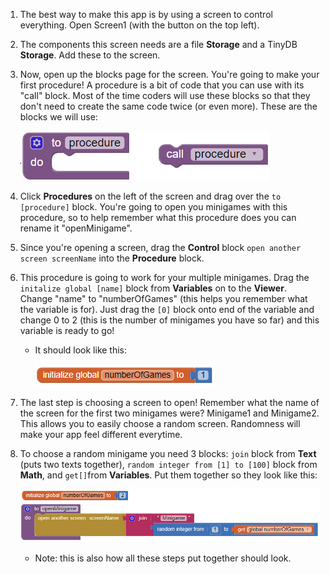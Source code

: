 1. The best way to make this app is by using a screen to control everything. Open Screen1 \(with the button on the top left\).

2. The components this screen needs are a file **Storage** and a TinyDB **Storage**. Add these to the screen.

3. Now, open up the blocks page for the screen. You're going to make your first procedure! A procedure is a bit of code that you can use with its "call" block. Most of the time coders will use these blocks so that they don't need to create the same code twice \(or even more\). These are the blocks we will use:

   ![](en/assets/procedures.png)

4. Click **Procedures** on the left of the screen and drag over the `to [procedure]` block. You're going to open you minigames with this procedure, so to help remember what this procedure does you can rename it "openMinigame".

5. Since you're opening a screen, drag the **Control** block `open another screen screenName` into the **Procedure** block.

6. This procedure is going to work for your multiple minigames. Drag the `initalize global [name]` block from **Variables** on to the **Viewer**. Change "name" to "numberOfGames" \(this helps you remember what the variable is for\). Just drag the `[0]` block onto end of the variable and change 0 to 2 \(this is the number of minigames you have so far\) and this variable is ready to go!

   * It should look like this:

     ![](en/assets/globalVariable.png)

7. The last step is choosing a screen to open! Remember what the name of the screen for the first two minigames were? Minigame1 and Minigame2. This allows you to easily choose a random screen. Randomness will make your app feel different everytime.

8. To choose a random minigame you need 3 blocks: `join` block from **Text** \(puts two texts together\), `random integer from [1] to [100]` block from **Math**, and   `get[]`from **Variables**. Put them together so they look like this:

   ![](en/assets/procedure.png)

   * Note: this is also how all these steps put together should look.



